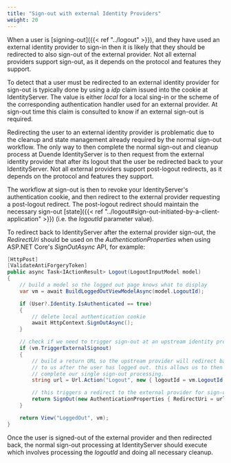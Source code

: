```yaml
---
title: "Sign-out with external Identity Providers"
weight: 20
---
```


When a user is [signing-out]({{< ref "../logout" >}}), and they have used an external identity provider to sign-in then it is likely that they should be redirected to also sign-out of the external provider.
Not all external providers support sign-out, as it depends on the protocol and features they support.

To detect that a user must be redirected to an external identity provider for sign-out is typically done by using a *idp* claim issued into the cookie at IdentityServer.
The value is either *local* for a local sing-in or the scheme of the corresponding authentication handler used for an external provider.
At sign-out time this claim is consulted to know if an external sign-out is required.

Redirecting the user to an external identity provider is problematic due to the cleanup and state management already required by the normal sign-out workflow.
The only way to then complete the normal sign-out and cleanup process at Duende IdentityServer is to then request from the external identity provider that after its logout that the user be redirected back to your IdentityServer.
Not all external providers support post-logout redirects, as it depends on the protocol and features they support.

The workflow at sign-out is then to revoke your IdentityServer's authentication cookie, and then redirect to the external provider requesting a post-logout redirect.
The post-logout redirect should maintain the necessary sign-out [state]({{< ref "../logout#sign-out-initiated-by-a-client-application" >}}) (i.e. the *logoutId* parameter value).

To redirect back to IdentityServer after the external provider sign-out, the *RedirectUri* should be used on the *AuthenticationProperties* when using ASP.NET Core's *SignOutAsync* API, for example:

```cs
[HttpPost]
[ValidateAntiForgeryToken]
public async Task<IActionResult> Logout(LogoutInputModel model)
{
    // build a model so the logged out page knows what to display
    var vm = await BuildLoggedOutViewModelAsync(model.LogoutId);

    if (User?.Identity.IsAuthenticated == true)
    {
        // delete local authentication cookie
        await HttpContext.SignOutAsync();
    }

    // check if we need to trigger sign-out at an upstream identity provider
    if (vm.TriggerExternalSignout)
    {
        // build a return URL so the upstream provider will redirect back
        // to us after the user has logged out. this allows us to then
        // complete our single sign-out processing.
        string url = Url.Action("Logout", new { logoutId = vm.LogoutId });

        // this triggers a redirect to the external provider for sign-out
        return SignOut(new AuthenticationProperties { RedirectUri = url }, vm.ExternalAuthenticationScheme);
    }

    return View("LoggedOut", vm);
}
```

Once the user is signed-out of the external provider and then redirected back, the normal sign-out processing at IdentityServer should execute which involves processing the *logoutId* and doing all necessary cleanup.

